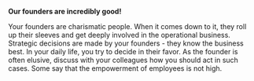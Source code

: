 **Our founders are incredibly good!**

Your founders are charismatic people. When it comes down to it, they roll up their sleeves and get deeply involved in the operational business. Strategic decisions are made by your founders - they know the business best. In your daily life, you try to decide in their favor. As the founder is often elusive, discuss with your colleagues how you should act in such cases.
Some say that the empowerment of employees is not high.
